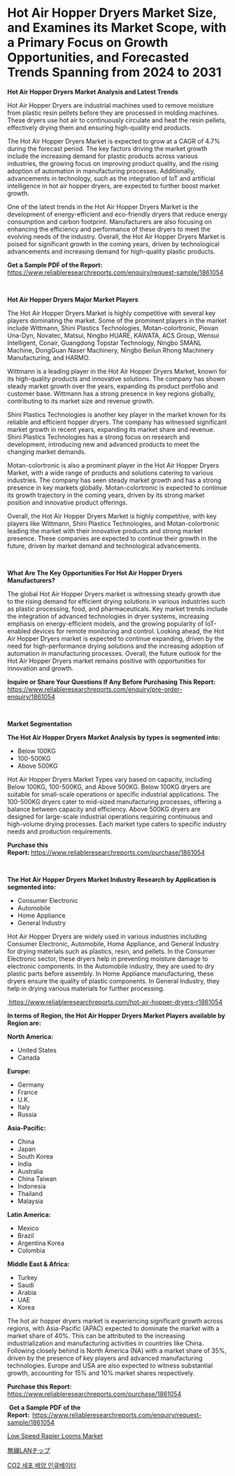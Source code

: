 <p><h1>Hot Air Hopper Dryers Market Size, and Examines its Market Scope, with a Primary Focus on Growth Opportunities, and Forecasted Trends Spanning from 2024 to 2031</h1></p><p><strong>Hot Air Hopper Dryers Market Analysis and Latest Trends</strong></p>
<p><p>Hot Air Hopper Dryers are industrial machines used to remove moisture from plastic resin pellets before they are processed in molding machines. These dryers use hot air to continuously circulate and heat the resin pellets, effectively drying them and ensuring high-quality end products.</p><p>The Hot Air Hopper Dryers Market is expected to grow at a CAGR of 4.7% during the forecast period. The key factors driving the market growth include the increasing demand for plastic products across various industries, the growing focus on improving product quality, and the rising adoption of automation in manufacturing processes. Additionally, advancements in technology, such as the integration of IoT and artificial intelligence in hot air hopper dryers, are expected to further boost market growth.</p><p>One of the latest trends in the Hot Air Hopper Dryers Market is the development of energy-efficient and eco-friendly dryers that reduce energy consumption and carbon footprint. Manufacturers are also focusing on enhancing the efficiency and performance of these dryers to meet the evolving needs of the industry. Overall, the Hot Air Hopper Dryers Market is poised for significant growth in the coming years, driven by technological advancements and increasing demand for high-quality plastic products.</p></p>
<p><strong>Get a Sample PDF of the Report:&nbsp;</strong> <a href="https://www.reliableresearchreports.com/enquiry/request-sample/1861054">https://www.reliableresearchreports.com/enquiry/request-sample/1861054</a></p>
<p>&nbsp;</p>
<p><strong>Hot Air Hopper Dryers Major Market Players</strong></p>
<p><p>The Hot Air Hopper Dryers Market is highly competitive with several key players dominating the market. Some of the prominent players in the market include Wittmann, Shini Plastics Technologies, Motan-colortronic, Piovan Una-Dyn, Novatec, Matsui, Ningbo HUARE, KAWATA, ACS Group, Wensui Intelligent, Conair, Guangdong Topstar Technology, Ningbo SMANL Machine, DongGuan Naser Machinery, Ningbo Beilun Rhong Machinery Manufacturing, and HARMO.</p><p>Wittmann is a leading player in the Hot Air Hopper Dryers Market, known for its high-quality products and innovative solutions. The company has shown steady market growth over the years, expanding its product portfolio and customer base. Wittmann has a strong presence in key regions globally, contributing to its market size and revenue growth.</p><p>Shini Plastics Technologies is another key player in the market known for its reliable and efficient hopper dryers. The company has witnessed significant market growth in recent years, expanding its market share and revenue. Shini Plastics Technologies has a strong focus on research and development, introducing new and advanced products to meet the changing market demands.</p><p>Motan-colortronic is also a prominent player in the Hot Air Hopper Dryers Market, with a wide range of products and solutions catering to various industries. The company has seen steady market growth and has a strong presence in key markets globally. Motan-colortronic is expected to continue its growth trajectory in the coming years, driven by its strong market position and innovative product offerings.</p><p>Overall, the Hot Air Hopper Dryers Market is highly competitive, with key players like Wittmann, Shini Plastics Technologies, and Motan-colortronic leading the market with their innovative products and strong market presence. These companies are expected to continue their growth in the future, driven by market demand and technological advancements.</p></p>
<p>&nbsp;</p>
<p><strong>What Are The Key Opportunities For Hot Air Hopper Dryers Manufacturers?</strong></p>
<p><p>The global Hot Air Hopper Dryers market is witnessing steady growth due to the rising demand for efficient drying solutions in various industries such as plastic processing, food, and pharmaceuticals. Key market trends include the integration of advanced technologies in dryer systems, increasing emphasis on energy-efficient models, and the growing popularity of IoT-enabled devices for remote monitoring and control. Looking ahead, the Hot Air Hopper Dryers market is expected to continue expanding, driven by the need for high-performance drying solutions and the increasing adoption of automation in manufacturing processes. Overall, the future outlook for the Hot Air Hopper Dryers market remains positive with opportunities for innovation and growth.</p></p>
<p><strong>Inquire or Share Your Questions If Any Before Purchasing This Report:</strong> <a href="https://www.reliableresearchreports.com/enquiry/pre-order-enquiry/1861054">https://www.reliableresearchreports.com/enquiry/pre-order-enquiry/1861054</a></p>
<p>&nbsp;</p>
<p><strong>Market Segmentation</strong></p>
<p><strong>The Hot Air Hopper Dryers Market Analysis by types is segmented into:</strong></p>
<p><ul><li>Below 100KG</li><li>100-500KG</li><li>Above 500KG</li></ul></p>
<p><p>Hot Air Hopper Dryers Market Types vary based on capacity, including Below 100KG, 100-500KG, and Above 500KG. Below 100KG dryers are suitable for small-scale operations or specific industrial applications. The 100-500KG dryers cater to mid-sized manufacturing processes, offering a balance between capacity and efficiency. Above 500KG dryers are designed for large-scale industrial operations requiring continuous and high-volume drying processes. Each market type caters to specific industry needs and production requirements.</p></p>
<p><strong>Purchase this Report:&nbsp;</strong><a href="https://www.reliableresearchreports.com/purchase/1861054">https://www.reliableresearchreports.com/purchase/1861054</a></p>
<p>&nbsp;</p>
<p><strong>The Hot Air Hopper Dryers Market Industry Research by Application is segmented into:</strong></p>
<p><ul><li>Consumer Electronic</li><li>Automobile</li><li>Home Appliance</li><li>General Industry</li></ul></p>
<p><p>Hot Air Hopper Dryers are widely used in various industries including Consumer Electronic, Automobile, Home Appliance, and General Industry for drying materials such as plastics, resin, and pellets. In the Consumer Electronic sector, these dryers help in preventing moisture damage to electronic components. In the Automobile industry, they are used to dry plastic parts before assembly. In Home Appliance manufacturing, these dryers ensure the quality of plastic components. In General Industry, they help in drying various materials for further processing.</p></p>
<p><a href="https://www.reliableresearchreports.com/hot-air-hopper-dryers-r1861054">&nbsp;https://www.reliableresearchreports.com/hot-air-hopper-dryers-r1861054</a></p>
<p><strong>In terms of Region, the Hot Air Hopper Dryers Market Players available by Region are:</strong></p>
<p>
    <p> <strong> North America: </strong>
        <ul>
            <li>United States</li>
            <li>Canada</li>
        </ul>
        </p> 
    <p> <strong> Europe: </strong>
        <ul>
            <li>Germany</li>
            <li>France</li>
            <li>U.K.</li>
            <li>Italy</li>
            <li>Russia</li>
        </ul>
        </p> 
    <p> <strong> Asia-Pacific: </strong>
        <ul>
            <li>China</li>
            <li>Japan</li>
            <li>South Korea</li>
            <li>India</li>
            <li>Australia</li>
            <li>China Taiwan</li>
            <li>Indonesia</li>
            <li>Thailand</li>
            <li>Malaysia</li>
        </ul>
        </p> 
    <p> <strong> Latin America: </strong>
        <ul>
            <li>Mexico</li>
            <li>Brazil</li>
            <li>Argentina Korea</li>
            <li>Colombia</li>
        </ul>
        </p> 
    <p> <strong> Middle East & Africa: </strong>
        <ul>
            <li>Turkey</li>
            <li>Saudi</li>
            <li>Arabia</li>
            <li>UAE</li>
            <li>Korea</li>
        </ul>
    </p>
    </p>
<p><p>The hot air hopper dryers market is experiencing significant growth across regions, with Asia-Pacific (APAC) expected to dominate the market with a market share of 40%. This can be attributed to the increasing industrialization and manufacturing activities in countries like China. Following closely behind is North America (NA) with a market share of 35%, driven by the presence of key players and advanced manufacturing technologies. Europe and USA are also expected to witness substantial growth, accounting for 15% and 10% market shares respectively.</p></p>
<p><strong>Purchase this Report: </strong><a href="https://www.reliableresearchreports.com/purchase/1861054">https://www.reliableresearchreports.com/purchase/1861054</a></p>
<p>&nbsp;<strong>Get a Sample PDF of the Report:&nbsp;&nbsp;</strong><a href="https://www.reliableresearchreports.com/enquiry/request-sample/1861054">https://www.reliableresearchreports.com/enquiry/request-sample/1861054</a></p>
<p><strong></strong></p>
<p><p><a href="https://github.com/CliffMedina6/Market-Research-Report-List-4/blob/main/low-speed-rapier-looms-market.md">Low Speed Rapier Looms Market</a></p><p><a href="https://github.com/mreklxf44233/Market-Research-Report-List-1/blob/main/925106543095.md">無線LANチップ</a></p><p><a href="https://github.com/oajzkywllm460/Market-Research-Report-List-1/blob/main/909651939704.md">CO2 세포 배양 인큐베이터</a></p></p>